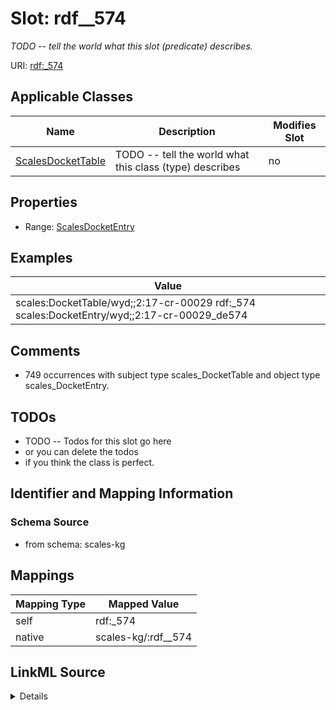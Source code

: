 

# Slot: rdf__574


_TODO -- tell the world what this slot (predicate) describes._





URI: [rdf:_574](http://www.w3.org/1999/02/22-rdf-syntax-ns#_574)



<!-- no inheritance hierarchy -->





## Applicable Classes

| Name | Description | Modifies Slot |
| --- | --- | --- |
| [ScalesDocketTable](../classes/ScalesDocketTable.md) | TODO -- tell the world what this class (type) describes |  no  |







## Properties

* Range: [ScalesDocketEntry](../classes/ScalesDocketEntry.md)






## Examples

| Value |
| --- |
| scales:DocketTable/wyd;;2:17-cr-00029 rdf:_574 scales:DocketEntry/wyd;;2:17-cr-00029_de574 |

## Comments

* 749 occurrences with subject type scales_DocketTable and object type scales_DocketEntry.

## TODOs

* TODO -- Todos for this slot go here
* or you can delete the todos
* if you think the class is perfect.

## Identifier and Mapping Information







### Schema Source


* from schema: scales-kg




## Mappings

| Mapping Type | Mapped Value |
| ---  | ---  |
| self | rdf:_574 |
| native | scales-kg/:rdf__574 |




## LinkML Source

<details>
```yaml
name: rdf__574
description: TODO -- tell the world what this slot (predicate) describes.
todos:
- TODO -- Todos for this slot go here
- or you can delete the todos
- if you think the class is perfect.
comments:
- 749 occurrences with subject type scales_DocketTable and object type scales_DocketEntry.
examples:
- value: scales:DocketTable/wyd;;2:17-cr-00029 rdf:_574 scales:DocketEntry/wyd;;2:17-cr-00029_de574
from_schema: scales-kg
rank: 1000
slot_uri: rdf:_574
alias: rdf__574
domain_of:
- scales_DocketTable
range: scales_DocketEntry

```
</details>